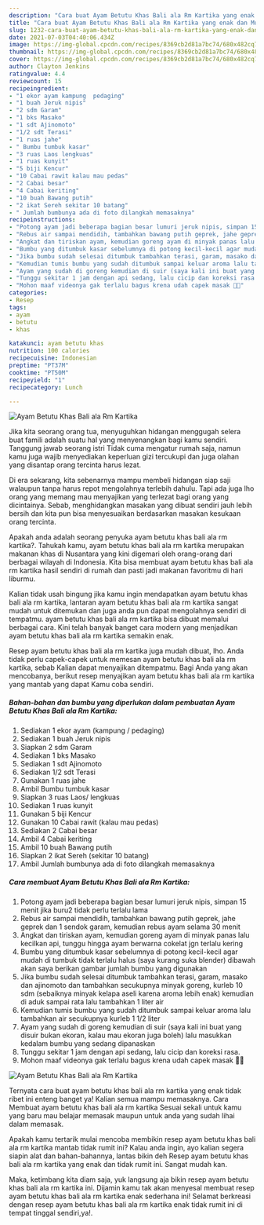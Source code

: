 ```yaml
---
description: "Cara buat Ayam Betutu Khas Bali ala Rm Kartika yang enak dan Mudah Dibuat"
title: "Cara buat Ayam Betutu Khas Bali ala Rm Kartika yang enak dan Mudah Dibuat"
slug: 1232-cara-buat-ayam-betutu-khas-bali-ala-rm-kartika-yang-enak-dan-mudah-dibuat
date: 2021-07-03T04:40:06.434Z
image: https://img-global.cpcdn.com/recipes/8369cb2d81a7bc74/680x482cq70/ayam-betutu-khas-bali-ala-rm-kartika-foto-resep-utama.jpg
thumbnail: https://img-global.cpcdn.com/recipes/8369cb2d81a7bc74/680x482cq70/ayam-betutu-khas-bali-ala-rm-kartika-foto-resep-utama.jpg
cover: https://img-global.cpcdn.com/recipes/8369cb2d81a7bc74/680x482cq70/ayam-betutu-khas-bali-ala-rm-kartika-foto-resep-utama.jpg
author: Clayton Jenkins
ratingvalue: 4.4
reviewcount: 15
recipeingredient:
- "1 ekor ayam kampung  pedaging"
- "1 buah Jeruk nipis"
- "2 sdm Garam"
- "1 bks Masako"
- "1 sdt Ajinomoto"
- "1/2 sdt Terasi"
- "1 ruas jahe"
- " Bumbu tumbuk kasar"
- "3 ruas Laos lengkuas"
- "1 ruas kunyit"
- "5 biji Kencur"
- "10 Cabai rawit kalau mau pedas"
- "2 Cabai besar"
- "4 Cabai keriting"
- "10 buah Bawang putih"
- "2 ikat Sereh sekitar 10 batang"
- " Jumlah bumbunya ada di foto dilangkah memasaknya"
recipeinstructions:
- "Potong ayam jadi beberapa bagian besar lumuri jeruk nipis, simpan 15 menit jika buru2 tidak perlu terlalu lama"
- "Rebus air sampai mendidih, tambahkan bawang putih geprek, jahe geprek dan 1 sendok garam, kemudian rebus ayam selama 30 menit"
- "Angkat dan tiriskan ayam, kemudian goreng ayam di minyak panas lalu kecilkan api, tunggu hingga ayam berwarna cokelat jgn terlalu kering"
- "Bumbu yang ditumbuk kasar sebelumnya di potong kecil-kecil agar mudah di tumbuk tidak terlalu halus (saya kurang suka blender) dibawah akan saya berikan gambar jumlah bumbu yang digunakan"
- "Jika bumbu sudah selesai ditumbuk tambahkan terasi, garam, masako dan ajinomoto dan tambahkan secukupnya minyak goreng, kurleb 10 sdm (sebaiknya minyak kelapa aseli karena aroma lebih enak) kemudian di aduk sampai rata lalu tambahkan 1 liter air"
- "Kemudian tumis bumbu yang sudah ditumbuk sampai keluar aroma lalu tambahkan air secukupnya kurleb 1 1/2 liter"
- "Ayam yang sudah di goreng kemudian di suir (saya kali ini buat yang disuir bukan ekoran, kalau mau ekoran juga boleh) lalu masukkan kedalam bumbu yang sedang dipanaskan"
- "Tunggu sekitar 1 jam dengan api sedang, lalu cicip dan koreksi rasa."
- "Mohon maaf videonya gak terlalu bagus krena udah capek masak 🤪🤪"
categories:
- Resep
tags:
- ayam
- betutu
- khas

katakunci: ayam betutu khas 
nutrition: 100 calories
recipecuisine: Indonesian
preptime: "PT37M"
cooktime: "PT50M"
recipeyield: "1"
recipecategory: Lunch

---
```



![Ayam Betutu Khas Bali ala Rm Kartika](https://img-global.cpcdn.com/recipes/8369cb2d81a7bc74/680x482cq70/ayam-betutu-khas-bali-ala-rm-kartika-foto-resep-utama.jpg)

Jika kita seorang orang tua, menyuguhkan hidangan menggugah selera buat famili adalah suatu hal yang menyenangkan bagi kamu sendiri. Tanggung jawab seorang istri Tidak cuma mengatur rumah saja, namun kamu juga wajib menyediakan keperluan gizi tercukupi dan juga olahan yang disantap orang tercinta harus lezat.

Di era  sekarang, kita sebenarnya mampu membeli hidangan siap saji walaupun tanpa harus repot mengolahnya terlebih dahulu. Tapi ada juga lho orang yang memang mau menyajikan yang terlezat bagi orang yang dicintainya. Sebab, menghidangkan masakan yang dibuat sendiri jauh lebih bersih dan kita pun bisa menyesuaikan berdasarkan masakan kesukaan orang tercinta. 



Apakah anda adalah seorang penyuka ayam betutu khas bali ala rm kartika?. Tahukah kamu, ayam betutu khas bali ala rm kartika merupakan makanan khas di Nusantara yang kini digemari oleh orang-orang dari berbagai wilayah di Indonesia. Kita bisa membuat ayam betutu khas bali ala rm kartika hasil sendiri di rumah dan pasti jadi makanan favoritmu di hari liburmu.

Kalian tidak usah bingung jika kamu ingin mendapatkan ayam betutu khas bali ala rm kartika, lantaran ayam betutu khas bali ala rm kartika sangat mudah untuk ditemukan dan juga anda pun dapat mengolahnya sendiri di tempatmu. ayam betutu khas bali ala rm kartika bisa dibuat memalui berbagai cara. Kini telah banyak banget cara modern yang menjadikan ayam betutu khas bali ala rm kartika semakin enak.

Resep ayam betutu khas bali ala rm kartika juga mudah dibuat, lho. Anda tidak perlu capek-capek untuk memesan ayam betutu khas bali ala rm kartika, sebab Kalian dapat menyajikan ditempatmu. Bagi Anda yang akan mencobanya, berikut resep menyajikan ayam betutu khas bali ala rm kartika yang mantab yang dapat Kamu coba sendiri.

<!--inarticleads1-->

##### Bahan-bahan dan bumbu yang diperlukan dalam pembuatan Ayam Betutu Khas Bali ala Rm Kartika:

1. Sediakan 1 ekor ayam (kampung / pedaging)
1. Sediakan 1 buah Jeruk nipis
1. Siapkan 2 sdm Garam
1. Sediakan 1 bks Masako
1. Sediakan 1 sdt Ajinomoto
1. Sediakan 1/2 sdt Terasi
1. Gunakan 1 ruas jahe
1. Ambil  Bumbu tumbuk kasar
1. Siapkan 3 ruas Laos/ lengkuas
1. Sediakan 1 ruas kunyit
1. Gunakan 5 biji Kencur
1. Gunakan 10 Cabai rawit (kalau mau pedas)
1. Sediakan 2 Cabai besar
1. Ambil 4 Cabai keriting
1. Ambil 10 buah Bawang putih
1. Siapkan 2 ikat Sereh (sekitar 10 batang)
1. Ambil  Jumlah bumbunya ada di foto dilangkah memasaknya




<!--inarticleads2-->

##### Cara membuat Ayam Betutu Khas Bali ala Rm Kartika:

1. Potong ayam jadi beberapa bagian besar lumuri jeruk nipis, simpan 15 menit jika buru2 tidak perlu terlalu lama
1. Rebus air sampai mendidih, tambahkan bawang putih geprek, jahe geprek dan 1 sendok garam, kemudian rebus ayam selama 30 menit
1. Angkat dan tiriskan ayam, kemudian goreng ayam di minyak panas lalu kecilkan api, tunggu hingga ayam berwarna cokelat jgn terlalu kering
1. Bumbu yang ditumbuk kasar sebelumnya di potong kecil-kecil agar mudah di tumbuk tidak terlalu halus (saya kurang suka blender) dibawah akan saya berikan gambar jumlah bumbu yang digunakan
1. Jika bumbu sudah selesai ditumbuk tambahkan terasi, garam, masako dan ajinomoto dan tambahkan secukupnya minyak goreng, kurleb 10 sdm (sebaiknya minyak kelapa aseli karena aroma lebih enak) kemudian di aduk sampai rata lalu tambahkan 1 liter air
1. Kemudian tumis bumbu yang sudah ditumbuk sampai keluar aroma lalu tambahkan air secukupnya kurleb 1 1/2 liter
1. Ayam yang sudah di goreng kemudian di suir (saya kali ini buat yang disuir bukan ekoran, kalau mau ekoran juga boleh) lalu masukkan kedalam bumbu yang sedang dipanaskan
1. Tunggu sekitar 1 jam dengan api sedang, lalu cicip dan koreksi rasa.
1. Mohon maaf videonya gak terlalu bagus krena udah capek masak 🤪🤪
<img src="//assets-global.cpcdn.com/assets/icons/button_play-2c75c40dde080a61004c1f40b05d8f140eaff45d7e9e6481dc71c63d2e7c4909.png" alt="Ayam Betutu Khas Bali ala Rm Kartika">



Ternyata cara buat ayam betutu khas bali ala rm kartika yang enak tidak ribet ini enteng banget ya! Kalian semua mampu memasaknya. Cara Membuat ayam betutu khas bali ala rm kartika Sesuai sekali untuk kamu yang baru mau belajar memasak maupun untuk anda yang sudah lihai dalam memasak.

Apakah kamu tertarik mulai mencoba membikin resep ayam betutu khas bali ala rm kartika mantab tidak rumit ini? Kalau anda ingin, ayo kalian segera siapin alat dan bahan-bahannya, lantas bikin deh Resep ayam betutu khas bali ala rm kartika yang enak dan tidak rumit ini. Sangat mudah kan. 

Maka, ketimbang kita diam saja, yuk langsung aja bikin resep ayam betutu khas bali ala rm kartika ini. Dijamin kamu tak akan menyesal membuat resep ayam betutu khas bali ala rm kartika enak sederhana ini! Selamat berkreasi dengan resep ayam betutu khas bali ala rm kartika enak tidak rumit ini di tempat tinggal sendiri,ya!.

